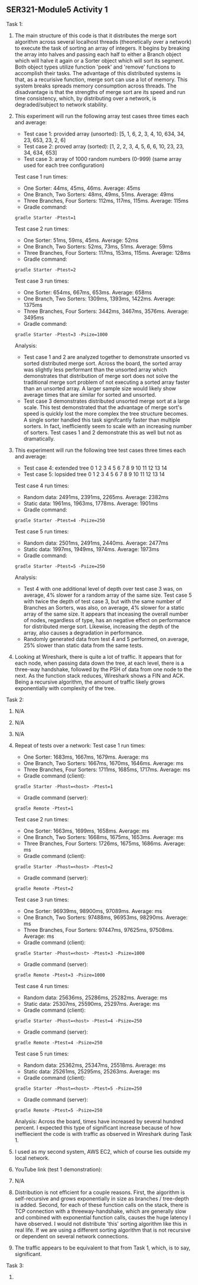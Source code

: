 ## SER321-Module5 Activity 1

Task 1:

1. The main structure of this code is that it distributes the merge sort algorithm across several localhost threads (theoretically over a network) to execute the task of sorting an array of integers.  It begins by breaking the array into halves and passing each half to either a Branch object which will halve it again or a Sorter object which will sort its segment.  Both object types utilize function 'peek' and 'remove' functions to accomplish their tasks.  The advantage of this distributed systems is that, as a recurisive function, merge sort can use a lot of memory.  This system breaks spreads memory consumption across threads.  The disadvantage is that the strengths of merge sort are its speed and run time consistency, which, by distributing over a network, is degraded/subject to network stability.

2. This experiment will run the following array test cases three times each and average:
	* Test case 1: provided array (unsorted): [5, 1, 6, 2, 3, 4, 10, 634, 34, 23, 653, 23, 2, 6]
	* Test case 2: proved array (sorted):     [1, 2, 2, 3, 4, 5, 6, 6, 10, 23, 23, 34, 634, 653]
	* Test case 3: array of 1000 random numbers (0-999) (same array used for each tree configuration)

	Test case 1 run times:
	* One Sorter:                    44ms,  45ms,  46ms. Average:  45ms
	* One Branch, Two Sorters:       48ms,  49ms,  51ms. Average:  49ms
	* Three Branches, Four Sorters: 112ms, 117ms, 115ms. Average: 115ms
	* Gradle command:
	```
	gradle Starter -Ptest=1
	```

	Test case 2 run times:
	* One Sorter:                    51ms,  59ms,  45ms. Average:  52ms
	* One Branch, Two Sorters:       52ms,  73ms,  51ms. Average:  59ms
	* Three Branches, Four Sorters: 117ms, 153ms, 115ms. Average: 128ms
	* Gradle command:
	```
	gradle Starter -Ptest=2
	```

	Test case 3 run times:
	* One Sorter:                    654ms,  667ms,  653ms. Average:  658ms
	* One Branch, Two Sorters:      1309ms, 1393ms, 1422ms. Average: 1375ms
	* Three Branches, Four Sorters: 3442ms, 3467ms, 3576ms. Average: 3495ms
	* Gradle command:
	```
	gradle Starter -Ptest=3 -Psize=1000
	```

	Analysis:
	* Test case 1 and 2 are analyzed together to demonstrate unsorted vs sorted distributed merge sort.  Across the board, the sorted array was slightly less performant than the unsorted array which demonstrates that distribution of merge sort does not solve the traditional merge sort problem of not executing a sorted array faster than an unsorted array.  A larger sample size would likely show average times that are similar for sorted and unsorted.
	* Test case 3 demonstrates distributed unsorted merge sort at a large scale.  This test demonstrated that the advantage of merge sort's speed is quickly lost the more complex the tree structure becomes.  A single sorter handled this task signifcantly faster than multiple sorters.  In fact, inefficiently seem to scale with an increasing number of sorters.  Test cases 1 and 2 demonstrate this as well but not as dramatically.

3. This experiment will run the following tree test cases three times each and average:
	* Test case 4: extended tree
	            0
          1           2
       3     4     5     6
     7   8 9  10 11 12 13 14
	* Test case 5: lopsided tree
	           0
              1 2
             3 4
            5 6
           7 8
         9 10
       11 12
     13 14

    Test case 4 run times:
    * Random data: 2491ms, 2391ms, 2265ms. Average: 2382ms
    * Static data: 1961ms, 1963ms, 1778ms. Average: 1901ms
    * Gradle command:
	```
	gradle Starter -Ptest=4 -Psize=250
	```
	
    Test case 5 run times:
    * Random data: 2501ms, 2491ms, 2440ms. Average: 2477ms
    * Static data: 1997ms, 1949ms, 1974ms. Average: 1973ms
    * Gradle command:
	```
	gradle Starter -Ptest=5 -Psize=250
	```

    Analysis:
    * Test 4 with one additional level of depth over test case 3 was, on average, 4% slower for a random array of the same size. Test case 5 with twice the depth of test case 3, but with the same number of Branches an Sorters, was also, on average, 4% slower for a static array of the same size.  It appears that inceasing the overall number of nodes, regardless of type, has an negative effect on performance for distributed merge sort.  Likewise, increasing the depth of the array, also causes a degradation in performance.
    * Randomly generated data from test 4 and 5 performed, on average, 25% slower than static data from the same tests.  

4. Looking at Wireshark, there is quite a lot of traffic.  It appears that for each node, when passing data down the tree, at each level, there is a three-way handshake, followed by the PSH of data from one node to the next.  As the function stack reduces, Wireshark shows a FIN and ACK.  Being a recursive algorithm, the amount of traffic likely grows exponentially with complexity of the tree.

Task 2:

1. N/A

2. N/A

3. N/A

4. Repeat of tests over a network:
	Test case 1 run times:
	* One Sorter:                   1683ms, 1667ms, 1679ms. Average: ms
	* One Branch, Two Sorters:      1667ms, 1670ms, 1646ms. Average: ms
	* Three Branches, Four Sorters: 1711ms, 1685ms, 1717ms. Average: ms
	* Gradle command (client):
	```
	gradle Starter -Phost=<host> -Ptest=1
	```
	* Gradle command (server):
	```
	gradle Remote -Ptest=1
	```

	Test case 2 run times:
	* One Sorter:                   1663ms, 1699ms, 1658ms. Average: ms
	* One Branch, Two Sorters:      1668ms, 1675ms, 1653ms. Average: ms
	* Three Branches, Four Sorters: 1726ms, 1675ms, 1686ms. Average: ms
	* Gradle command (client):
	```
	gradle Starter -Phost=<host> -Ptest=2
	```
	* Gradle command (server):
	```
	gradle Remote -Ptest=2
	```

	Test case 3 run times:
	* One Sorter:                   96939ms, 98900ms, 97089ms. Average: ms
	* One Branch, Two Sorters:      97488ms, 96953ms, 98290ms. Average: ms
	* Three Branches, Four Sorters: 97447ms, 97625ms, 97508ms. Average: ms
	* Gradle command (client):
	```
	gradle Starter -Phost=<host> -Ptest=3 -Psize=1000
	```
	* Gradle command (server):
	```
	gradle Remote -Ptest=3 -Psize=1000
	```

	Test case 4 run times:
    * Random data: 25636ms, 25286ms, 25282ms. Average: ms
    * Static data: 25307ms, 25590ms, 25297ms. Average: ms
	* Gradle command (client):
	```
	gradle Starter -Phost=<host> -Ptest=4 -Psize=250
	```
	* Gradle command (server):
	```
	gradle Remote -Ptest=4 -Psize=250
	```
	
    Test case 5 run times:
    * Random data: 25362ms, 25347ms, 25518ms. Average: ms
    * Static data: 25261ms, 25295ms, 25263ms. Average: ms
	* Gradle command (client):
	```
	gradle Starter -Phost=<host> -Ptest=5 -Psize=250
	```
	* Gradle command (server):
	```
	gradle Remote -Ptest=5 -Psize=250
	```

	Analysis:  Across the board, times have increased by several hundred percent.  I expected this type of significant increase because of how ineffiecient the code is with traffic as observed in Wireshark during Task 1.

5. I used as my second system, AWS EC2, which of course lies outside my local network.

6. YouTube link (test 1 demonstration): 

7. N/A

8. Distribution is not efficient for a couple reasons.  First, the algorithm is self-recursive and grows exponentially in size as branches / tree-depth is added.  Second, for each of these function calls on the stack, there is TCP connection with a threeway-handshake, which are generally slow and combined with exponential function calls, causes the huge latency I have observed.  I would not distribute 'this' sorting algorithm like this in real life. If we are using a different sorting algorithm that is not recursive or dependent on several network connections.

9. The traffic appears to be equivalent to that from Task 1, which, is to say, significant.

Task 3:

1. 